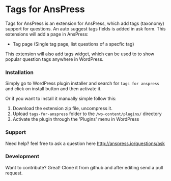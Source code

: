 ﻿# Tags for AnsPress

﻿Tags for AnsPress is an extension for AnsPress, which add tags (taxonomy) support for questions. An auto suggest tags fields is added in ask form. This extensions will add a page in AnsPress:

  - Tag page (Single tag page, list questions of a specfic tag)

This extension will also add tags widget, which can be used to to show popular question tags anywhere in WordPress.

### Installation

Simply go to WordPress plugin installer and search for ``tags for anspress`` and click on install button and then activate it.

Or if you want to install it manually simple follow this:
1. Download the extension zip file, uncompress it.
2. Upload `tags-for-anspress` folder to the `/wp-content/plugins/` directory
3. Activate the plugin through the 'Plugins' menu in WordPress

### Support

Need help? feel free to ask a question here http://anspress.io/questions/ask

### Development

Want to contribute? Great!
Clone it from github and after editing send a pull request.
